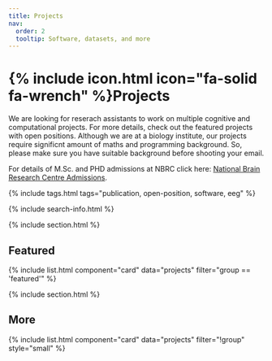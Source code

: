 ```yaml
---
title: Projects
nav:
  order: 2
  tooltip: Software, datasets, and more
---
```


# {% include icon.html icon="fa-solid fa-wrench" %}Projects

We are looking for reserach assistants to work on multiple cognitive and computational projects. For more details, check out the featured projects with open positions. Although we are at a biology institute, our projects require significnt amount of maths and programming background. So, please make sure you have suitable background before shooting your email.

For details of M.Sc. and PHD admissions at NBRC click here: [National Brain Research Centre Admissions](https://www.nbrc.ac.in/html/nbrc/index.html).

{% include tags.html tags="publication, open-position, software, eeg" %}

{% include search-info.html %}

{% include section.html %}

## Featured

{% include list.html component="card" data="projects" filter="group == 'featured'" %}

{% include section.html %}

## More

{% include list.html component="card" data="projects" filter="!group" style="small" %}
